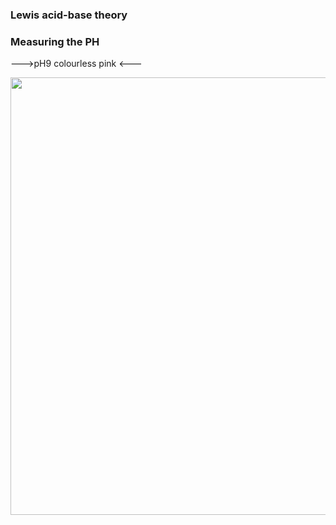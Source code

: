 ### Lewis acid-base theory 

### Measuring the PH

--->pH9 colourless pink <--- 

<img src="https://github.com/pe1l1nl1/23007/assets/19546253/011cb6cc-7aa7-40ea-a9b7-783bef4b5d7a" width="700" />
